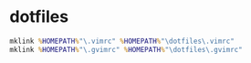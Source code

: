 # dotfiles
```bat
mklink %HOMEPATH%"\.vimrc" %HOMEPATH%"\dotfiles\.vimrc"
mklink %HOMEPATH%"\.gvimrc" %HOMEPATH%"\dotfiles\.gvimrc"
```
